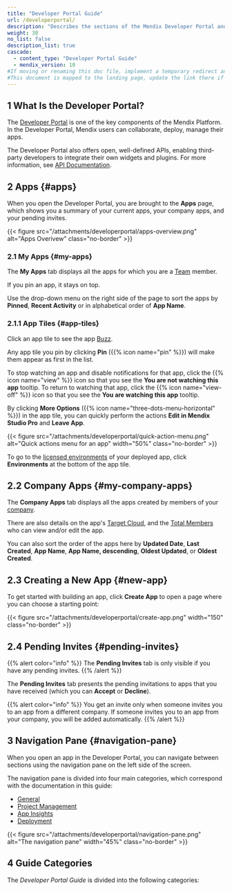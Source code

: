 ```yaml
---
title: "Developer Portal Guide"
url: /developerportal/
description: "Describes the sections of the Mendix Developer Portal and links to more detailed documents in the guide."
weight: 30
no_list: false
description_list: true
cascade:
  - content_type: "Developer Portal Guide"
  - mendix_version: 10
#If moving or renaming this doc file, implement a temporary redirect and let the respective team know they should update the URL in the product. See Mapping to Products for more details.
#This document is mapped to the landing page, update the link there if renaming or moving the doc file.
---
```


## 1 What Is the Developer Portal?

The [Developer Portal](https://sprintr.home.mendix.com) is one of the key components of the Mendix Platform. In the Developer Portal, Mendix users can collaborate, deploy, manage their apps.

The Developer Portal also offers open, well-defined APIs, enabling third-party developers to integrate their own widgets and plugins. For more information, see [API Documentation](/apidocs-mxsdk/apidocs/).

## 2 Apps {#apps}

When you open the Developer Portal, you are brought to the **Apps** page, which shows you a summary of your current apps, your company apps, and your pending invites.

{{< figure src="/attachments/developerportal/apps-overview.png" alt="Apps Overivew" class="no-border" >}}

### 2.1 My Apps {#my-apps}

The **My Apps** tab displays all the apps for which you are a [Team](/developerportal/general/team/) member.

If you pin an app, it stays on top.

Use the drop-down menu on the right side of the page to sort the apps by **Pinned**, **Recent Activity** or in alphabetical order of **App Name**.

### 2.1.1 App Tiles {#app-tiles}

Click an app tile to see the app [Buzz](/developerportal/general/buzz/).

Any app tile you pin by clicking **Pin** ({{% icon name="pin" %}}) will make them appear as first in the list.

To stop watching an app and disable notifications for that app, click the {{% icon name="view" %}} icon so that you see the **You are not watching this app** tooltip. To return to watching that app, click the {{% icon name="view-off" %}} icon so that you see the **You are watching this app** tooltip.

By clicking **More Options** ({{% icon name="three-dots-menu-horizontal" %}}) in the app tile, you can quickly perform the actions **Edit in Mendix Studio Pro** and **Leave App**.

{{< figure src="/attachments/developerportal/quick-action-menu.png" alt="Quick actions menu for an app" width="50%" class="no-border" >}}

To go to the [licensed environments](/developerportal/deploy/environments/) of your deployed app, click **Environments** at the bottom of the app tile.

## 2.2 Company Apps {#my-company-apps}

The **Company Apps** tab displays all the apps created by members of your [company](/control-center/company-settings/).

There are also details on the app's [Target Cloud](/developerportal/deploy/), and the [Total Members](/control-center/members/) who can view and/or edit the app.

You can also sort the order of the apps here by **Updated Date**, **Last Created**, **App Name**, **App Name, descending**, **Oldest Updated**, or **Oldest Created**.

## 2.3 Creating a New App {#new-app}

To get started with building an app, click **Create App** to open a page where you can choose a starting point:

{{< figure src="/attachments/developerportal/create-app.png" width="150" class="no-border" >}}

## 2.4 Pending Invites {#pending-invites}

{{% alert color="info" %}}
The **Pending Invites** tab is only visible if you have any pending invites.
{{% /alert %}}

The **Pending Invites** tab presents the pending invitations to apps that you have received (which you can **Accept** or **Decline**). 

{{% alert color="info" %}}
You  get an invite only when someone invites you to an app from a different company. If someone invites you to an app from your company, you will be added automatically.
{{% /alert %}}

## 3 Navigation Pane {#navigation-pane}

When you open an app in the Developer Portal, you can navigate between sections using the navigation pane on the left side of the screen.

The navigation pane is divided into four main categories, which correspond with the documentation in this guide:

- [General](/developerportal/general/)
- [Project Management](/developerportal/project-management/)
- [App Insights](/developerportal/app-insights/)
- [Deployment](/developerportal/deploy/general/)

{{< figure src="/attachments/developerportal/navigation-pane.png" alt="The navigation pane" width="45%" class="no-border" >}}

## 4 Guide Categories

The _Developer Portal Guide_ is divided into the following categories:
